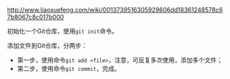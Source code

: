 <http://www.liaoxuefeng.com/wiki/0013739516305929606dd18361248578c67b8067c8c017b000>

初始化一个Git仓库，使用`git init`命令。

添加文件到Git仓库，分两步：

* 第一步，使用命令`git add <file>`，注意，可反复多次使用，添加多个文件；
* 第二步，使用命令`git commit`，完成。